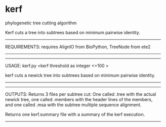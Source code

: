 kerf
====

phylogenetic tree cutting algorithm

Kerf cuts a tree into subtrees based on minimum pairwise identity.

*************************************************************************
REQUIREMENTS:  requires AlignIO from BioPython, TreeNode from ete2
*************************************************************************


*************************************************************************
USAGE:  kerf.py <path to newick tree file> <path to aligned fasta file> <kerf threshold as integer <=100 >

kerf cuts a newick tree into subtrees based on minimum pairwise identity.
*************************************************************************


*************************************************************************
OUTPUTS:
Returns 3 files per subtree cut:
One called .tree with the actual newick tree, one called .members
with the header lines of the members, and one called .msa with the
subtree multiple sequence alignment.

Returns one kerf.summary file with a summary of the kerf execution.
*************************************************************************
